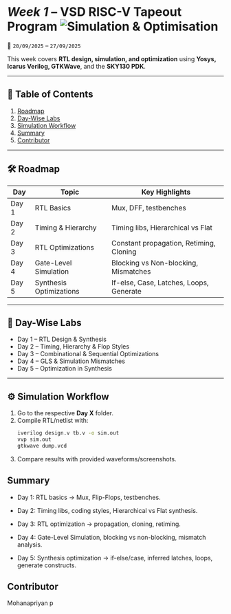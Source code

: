 
# *Week 1* – VSD RISC-V Tapeout Program ![Simulation & Optimisation](https://img.shields.io/badge/Simulation_%26_Optimisation-done-darkgreen)

📅 `20/09/2025` – `27/09/2025`  

This week covers **RTL design, simulation, and optimization** using **Yosys, Icarus Verilog, GTKWave**, and the **SKY130 PDK**.  

---

## 📑 Table of Contents
1. [Roadmap](#-roadmap)  
2. [Day-Wise Labs](#-day-wise-labs)  
3. [Simulation Workflow](#️-simulation-workflow)  
4. [Summary](#summary)   
5. [Contributor](#contributor)  

---

## 🛠 Roadmap

| Day   | Topic                     | Key Highlights                          |
| ----- | ------------------------- | --------------------------------------- |
| Day 1 | RTL Basics                | Mux, DFF, testbenches                   |
| Day 2 | Timing & Hierarchy        | Timing libs, Hierarchical vs Flat       |
| Day 3 | RTL Optimizations         | Constant propagation, Retiming, Cloning |
| Day 4 | Gate-Level Simulation     | Blocking vs Non-blocking, Mismatches    |
| Day 5 | Synthesis Optimizations   | If-else, Case, Latches, Loops, Generate |

---

## 📂 Day-Wise Labs

- Day 1 – RTL Design & Synthesis
- Day 2 – Timing, Hierarchy & Flop Styles
- Day 3 – Combinational & Sequential Optimizations
- Day 4 – GLS & Simulation Mismatches
- Day 5 – Optimization in Synthesis

---

## ⚙️ Simulation Workflow
1. Go to the respective **Day X** folder.  
2. Compile RTL/netlist with:  
   ```bash
   iverilog design.v tb.v -o sim.out
   vvp sim.out
   gtkwave dump.vcd
3. Compare results with provided waveforms/screenshots.

## Summary

- Day 1: RTL basics → Mux, Flip-Flops, testbenches.

- Day 2: Timing libs, coding styles, Hierarchical vs Flat synthesis.

- Day 3: RTL optimization → propagation, cloning, retiming.

- Day 4: Gate-Level Simulation, blocking vs non-blocking, mismatch analysis.

- Day 5: Synthesis optimization → if-else/case, inferred latches, loops, generate constructs.

## Contributor
Mohanapriyan p
